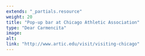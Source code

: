 ```yaml
---
extends: "_partials.resource"
weight: 20
title: "Pop-up bar at Chicago Athletic Association"
type: "Dear Carmencita"
image: 
alt: 
link: "http://www.artic.edu/visit/visiting-chicago"
---
```


